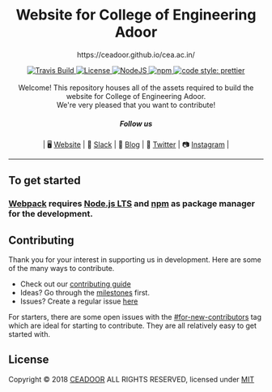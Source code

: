 <h1 align="center">Website for College of Engineering Adoor</h1>

<p align="center">https://ceadoor.github.io/cea.ac.in/</p>

<div align="center">
  <a href="https://travis-ci.org/ceadoor/cea.ac.in">
    <img src="https://api.travis-ci.org/ceadoor/cea.ac.in.svg?branch=master" alt="Travis Build" />
  </a>
  <a href="https://github.com/ceadoor/cea.ac.in/blob/master/LICENSE">
    <img src="https://img.shields.io/badge/license-MIT-blue.svg" alt="License" />
  </a>
  <a href="https://nodejs.org/en/download/">
    <img src="https://img.shields.io/badge/node%40LTS-%3E%3D8.12.0%20-orange.svg" alt="NodeJS" />
  </a>
  <a href="https://www.npmjs.com/get-npm">
    <img src="https://img.shields.io/badge/npm-%3E%3D6.4.1-lightgrey.svg" alt="npm" />
  </a>
  <a href="https://github.com/prettier/prettier">
    <img src="https://img.shields.io/badge/code_style-prettier-ff69b4.svg" alt="code style: prettier" />
  </a>
</div>

<br />
<div align="center">
Welcome! This repository houses all of the assets required to build the website for College of Engineering Adoor. <br />We're very pleased that you want to contribute!

##### Follow us

| 🖥 [Website](https://ceadoor.github.io/cea.ac.in/) | 💬 [Slack](https://ceadoor.slack.com/) | 🚀 [Blog](#) | 🐥 [Twitter](#) | 📷 [Instagram](#) |


--------
</div>

## To get started

### [Webpack](https://webpack.js.org/) requires [Node.js LTS](https://nodejs.org/en/download/) and [npm](https://www.npmjs.com/get-npm) as package manager for the development.

## Contributing

Thank you for your interest in supporting us in development. Here are some of the many ways to contribute.

* Check out our [contributing guide](CONTRIBUTING.md)
* Ideas? Go through the [milestones](https://github.com/ceadoor/cea.ac.in/milestones) first.
* Issues? Create a regular issue [here](https://github.com/ceadoor/cea.ac.in/issues/new)

For starters, there are some open issues with the [#for-new-contributors](https://github.com/ceadoor/cea.ac.in/issues?q=is%3Aissue+is%3Aopen+label%3Afor-new-contributors) tag which are ideal for starting to contribute. They are all relatively easy to get started with.

## License

Copyright © 2018 [CEADOOR](https://github.com/ceadoor) ALL RIGHTS RESERVED, licensed under [MIT](https://github.com/ceadoor/cea.ac.in/blob/master/LICENSE)
